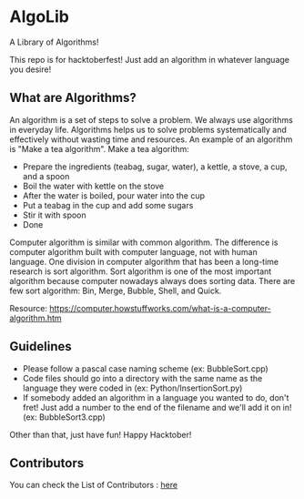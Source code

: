 # AlgoLib
A Library of Algorithms!

This repo is for hacktoberfest! Just add an algorithm in whatever language you desire!

## What are Algorithms?
An algorithm is a set of steps to solve a problem. We always use algorithms in everyday life. Algorithms helps us to solve problems systematically and effectively without wasting time and resources. An example of an algorithm is "Make a tea algorithm".
Make a tea algorithm:
- Prepare the ingredients (teabag, sugar, water), a kettle, a stove, a cup, and a spoon
- Boil the water with kettle on the stove
- After the water is boiled, pour water into the cup
- Put a teabag in the cup and add some sugars
- Stir it with spoon
- Done

Computer algorithm is similar with common algorithm. The difference is computer algorithm built with computer language, not with human language. One division in computer algorithm that has been a long-time research is sort algorithm. Sort algorithm is one of the most important algorithm because computer nowadays always does sorting data. There are few sort algorithm: Bin, Merge, Bubble, Shell, and Quick.

Resource: https://computer.howstuffworks.com/what-is-a-computer-algorithm.htm

## Guidelines
- Please follow a pascal case naming scheme (ex: BubbleSort.cpp)
- Code files should go into a directory with the same name as the language they were coded in (ex: Python/InsertionSort.py)
- If somebody added an algorithm in a language you wanted to do, don't fret! Just add a number to the end of the filename and we'll add it on in! (ex: BubbleSort3.cpp)

Other than that, just have fun! Happy Hacktober!

## Contributors 

You can check the List of Contributors : [here](Contributors.md)

